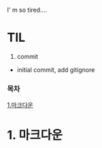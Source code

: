 I' m so tired....

# TIL

1. commit
  - initial commit, add gitignore


### 목차
[1.마크다운](#1-마크다운)
  # 1. 마크다운

